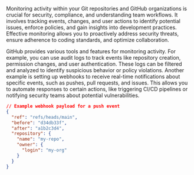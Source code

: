 Monitoring activity within your Git repositories and GitHub organizations is crucial for security, compliance, and understanding team workflows. It involves tracking events, changes, and user actions to identify potential issues, enforce policies, and gain insights into development practices. Effective monitoring allows you to proactively address security threats, ensure adherence to coding standards, and optimize collaboration.

GitHub provides various tools and features for monitoring activity. For example, you can use audit logs to track events like repository creation, permission changes, and user authentication. These logs can be filtered and analyzed to identify suspicious behavior or policy violations. Another example is setting up webhooks to receive real-time notifications about specific events, such as pushes, pull requests, and issues. This allows you to automate responses to certain actions, like triggering CI/CD pipelines or notifying security teams about potential vulnerabilities.

```json
// Example webhook payload for a push event
{
  "ref": "refs/heads/main",
  "before": "d34db33f",
  "after": "a1b2c3d4",
  "repository": {
    "name": "my-repo",
    "owner": {
      "login": "my-org"
    }
  }
}
```